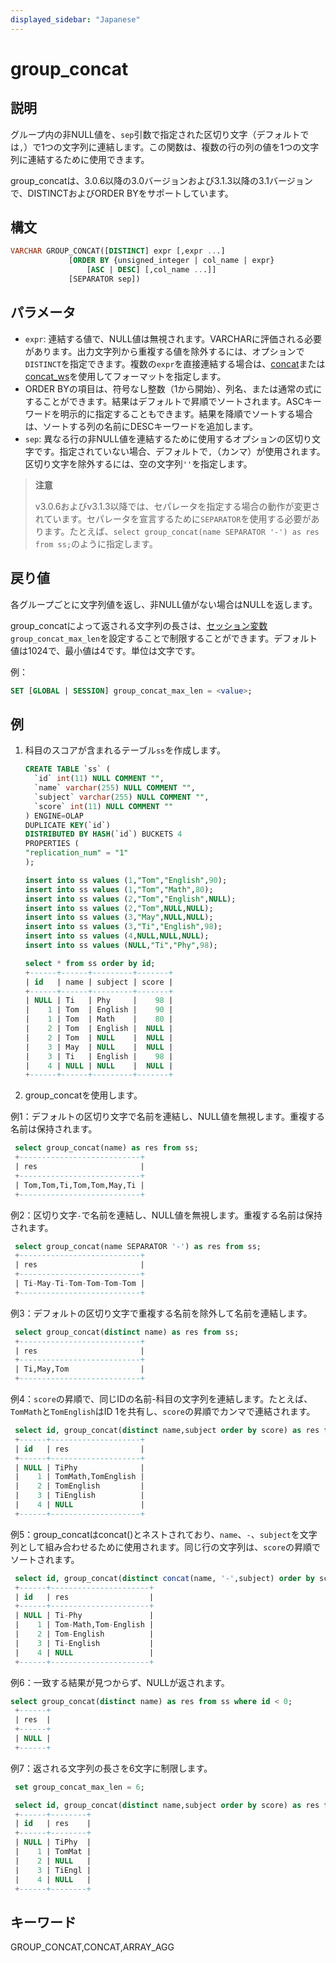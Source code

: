 ```yaml
---
displayed_sidebar: "Japanese"
---
```


# group_concat

## 説明

グループ内の非NULL値を、`sep`引数で指定された区切り文字（デフォルトでは`,`）で1つの文字列に連結します。この関数は、複数の行の列の値を1つの文字列に連結するために使用できます。

group_concatは、3.0.6以降の3.0バージョンおよび3.1.3以降の3.1バージョンで、DISTINCTおよびORDER BYをサポートしています。

## 構文

```SQL
VARCHAR GROUP_CONCAT([DISTINCT] expr [,expr ...]
             [ORDER BY {unsigned_integer | col_name | expr}
                 [ASC | DESC] [,col_name ...]]
             [SEPARATOR sep])
```

## パラメータ

- `expr`: 連結する値で、NULL値は無視されます。VARCHARに評価される必要があります。出力文字列から重複する値を除外するには、オプションで`DISTINCT`を指定できます。複数の`expr`を直接連結する場合は、[concat](../string-functions/concat.md)または[concat_ws](../string-functions/concat_ws.md)を使用してフォーマットを指定します。
- ORDER BYの項目は、符号なし整数（1から開始）、列名、または通常の式にすることができます。結果はデフォルトで昇順でソートされます。ASCキーワードを明示的に指定することもできます。結果を降順でソートする場合は、ソートする列の名前にDESCキーワードを追加します。
- `sep`: 異なる行の非NULL値を連結するために使用するオプションの区切り文字です。指定されていない場合、デフォルトで`,`（カンマ）が使用されます。区切り文字を除外するには、空の文字列`''`を指定します。

> **注意**
>
> v3.0.6およびv3.1.3以降では、セパレータを指定する場合の動作が変更されています。セパレータを宣言するために`SEPARATOR`を使用する必要があります。たとえば、`select group_concat(name SEPARATOR '-') as res from ss;`のように指定します。

## 戻り値

各グループごとに文字列値を返し、非NULL値がない場合はNULLを返します。

group_concatによって返される文字列の長さは、[セッション変数](../../../reference/System_variable.md)`group_concat_max_len`を設定することで制限することができます。デフォルト値は1024で、最小値は4です。単位は文字です。

例：

```sql
SET [GLOBAL | SESSION] group_concat_max_len = <value>;
```

## 例

1. 科目のスコアが含まれるテーブル`ss`を作成します。

   ```sql
   CREATE TABLE `ss` (
     `id` int(11) NULL COMMENT "",
     `name` varchar(255) NULL COMMENT "",
     `subject` varchar(255) NULL COMMENT "",
     `score` int(11) NULL COMMENT ""
   ) ENGINE=OLAP
   DUPLICATE KEY(`id`)
   DISTRIBUTED BY HASH(`id`) BUCKETS 4
   PROPERTIES (
   "replication_num" = "1"
   );

   insert into ss values (1,"Tom","English",90);
   insert into ss values (1,"Tom","Math",80);
   insert into ss values (2,"Tom","English",NULL);
   insert into ss values (2,"Tom",NULL,NULL);
   insert into ss values (3,"May",NULL,NULL);
   insert into ss values (3,"Ti","English",98);
   insert into ss values (4,NULL,NULL,NULL);
   insert into ss values (NULL,"Ti","Phy",98);

   select * from ss order by id;
   +------+------+---------+-------+
   | id   | name | subject | score |
   +------+------+---------+-------+
   | NULL | Ti   | Phy     |    98 |
   |    1 | Tom  | English |    90 |
   |    1 | Tom  | Math    |    80 |
   |    2 | Tom  | English |  NULL |
   |    2 | Tom  | NULL    |  NULL |
   |    3 | May  | NULL    |  NULL |
   |    3 | Ti   | English |    98 |
   |    4 | NULL | NULL    |  NULL |
   +------+------+---------+-------+
   ```

2. group_concatを使用します。
  
  例1：デフォルトの区切り文字で名前を連結し、NULL値を無視します。重複する名前は保持されます。

  ```sql
   select group_concat(name) as res from ss;
   +---------------------------+
   | res                       |
   +---------------------------+
   | Tom,Tom,Ti,Tom,Tom,May,Ti |
   +---------------------------+
  ```

  例2：区切り文字`-`で名前を連結し、NULL値を無視します。重複する名前は保持されます。

  ```sql
   select group_concat(name SEPARATOR '-') as res from ss;
   +---------------------------+
   | res                       |
   +---------------------------+
   | Ti-May-Ti-Tom-Tom-Tom-Tom |
   +---------------------------+
  ```

  例3：デフォルトの区切り文字で重複する名前を除外して名前を連結します。

  ```sql
   select group_concat(distinct name) as res from ss;
   +---------------------------+
   | res                       |
   +---------------------------+
   | Ti,May,Tom                |
   +---------------------------+
  ```

  例4：`score`の昇順で、同じIDの名前-科目の文字列を連結します。たとえば、`TomMath`と`TomEnglish`はID 1を共有し、`score`の昇順でカンマで連結されます。

  ```sql
   select id, group_concat(distinct name,subject order by score) as res from ss group by id order by id;
   +------+--------------------+
   | id   | res                |
   +------+--------------------+
   | NULL | TiPhy              |
   |    1 | TomMath,TomEnglish |
   |    2 | TomEnglish         |
   |    3 | TiEnglish          |
   |    4 | NULL               |
   +------+--------------------+
   ```

  例5：group_concatはconcat()とネストされており、`name`、`-`、`subject`を文字列として組み合わせるために使用されます。同じ行の文字列は、`score`の昇順でソートされます。
  
  ```sql
   select id, group_concat(distinct concat(name, '-',subject) order by score) as res from ss group by id order by id;
   +------+----------------------+
   | id   | res                  |
   +------+----------------------+
   | NULL | Ti-Phy               |
   |    1 | Tom-Math,Tom-English |
   |    2 | Tom-English          |
   |    3 | Ti-English           |
   |    4 | NULL                 |
   +------+----------------------+
   ```
  
  例6：一致する結果が見つからず、NULLが返されます。

  ```sql
  select group_concat(distinct name) as res from ss where id < 0;
   +------+
   | res  |
   +------+
   | NULL |
   +------+
   ```

  例7：返される文字列の長さを6文字に制限します。

  ```sql
   set group_concat_max_len = 6;

   select id, group_concat(distinct name,subject order by score) as res from ss group by id order by id;
   +------+--------+
   | id   | res    |
   +------+--------+
   | NULL | TiPhy  |
   |    1 | TomMat |
   |    2 | NULL   |
   |    3 | TiEngl |
   |    4 | NULL   |
   +------+--------+
   ```

## キーワード

GROUP_CONCAT,CONCAT,ARRAY_AGG
